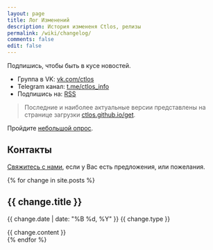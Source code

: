 ```yaml
---
layout: page
title: Лог Изменений
description: История измененя Ctlos, релизы
permalink: /wiki/changelog/
comments: false
edit: false
---
```


Подпишись, чтобы быть в кусе новостей.

- Группа в VK: [vk.com/ctlos](https://vk.com/ctlos)
- Telegram канал: [t.me/ctlos_info](https://telegram.me/ctlos_info)
- Подпишись на: [RSS](https://ctlos.github.io/wiki/feed.xml)

> Последние и наиболее актуальные версии представлены на странице загрузки [ctlos.github.io/get](/get).

Пройдите [небольшой опрос](https://forms.gle/qzAUa6R4fShf3xSw7).

## Контакты

[Свяжитесь с нами](/wiki/#контакты), если у Вас есть предложения, или пожелания.

<div class="changelog">
	{% for change in site.posts %}
		<div class="changelog_item">
			<h2>{{ change.title }}</h2>
			<p><span class="text-small">{{ change.date | date: "%B %d, %Y" }}</span> <span class="badge {{ change.type }}">{{ change.type }}</span></p>
			{{ change.content }}
		</div>
	{% endfor %}
</div>
